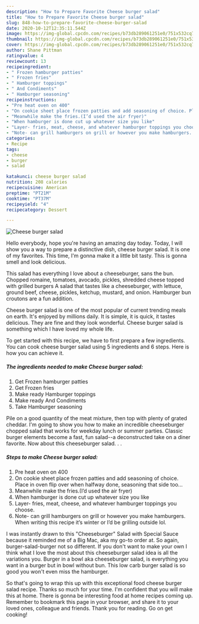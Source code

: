 ```yaml
---
description: "How to Prepare Favorite Cheese burger salad"
title: "How to Prepare Favorite Cheese burger salad"
slug: 848-how-to-prepare-favorite-cheese-burger-salad
date: 2020-10-12T12:35:11.544Z
image: https://img-global.cpcdn.com/recipes/b73db289061251e0/751x532cq70/cheese-burger-salad-recipe-main-photo.jpg
thumbnail: https://img-global.cpcdn.com/recipes/b73db289061251e0/751x532cq70/cheese-burger-salad-recipe-main-photo.jpg
cover: https://img-global.cpcdn.com/recipes/b73db289061251e0/751x532cq70/cheese-burger-salad-recipe-main-photo.jpg
author: Shane Pittman
ratingvalue: 4
reviewcount: 13
recipeingredient:
- " Frozen hamburger patties"
- " Frozen fries"
- " Hamburger toppings"
- " And Condiments"
- " Hamburger seasoning"
recipeinstructions:
- "Pre heat oven on 400"
- "On cookie sheet place frozen patties and add seasoning of choice. Place in oven flip over when halfway done, seasoning that side too..."
- "Meanwhile make the fries.(I’d used the air fryer)"
- "When hamburger is done cut up whatever size you like"
- "Layer- fries, meat, cheese, and whatever hamburger toppings you choose."
- "Note- can grill hamburgers on grill or however you make hamburgers. When writing this recipe it’s winter or I’d be grilling outside lol."
categories:
- Recipe
tags:
- cheese
- burger
- salad

katakunci: cheese burger salad 
nutrition: 208 calories
recipecuisine: American
preptime: "PT21M"
cooktime: "PT37M"
recipeyield: "4"
recipecategory: Dessert

---
```



![Cheese burger salad](https://img-global.cpcdn.com/recipes/b73db289061251e0/751x532cq70/cheese-burger-salad-recipe-main-photo.jpg)

Hello everybody, hope you're having an amazing day today. Today, I will show you a way to prepare a distinctive dish, cheese burger salad. It is one of my favorites. This time, I'm gonna make it a little bit tasty. This is gonna smell and look delicious.

This salad has everything I love about a cheeseburger, sans the bun. Chopped romaine, tomatoes, avocado, pickles, shredded cheese topped with grilled burgers A salad that tastes like a cheeseburger, with lettuce, ground beef, cheese, pickles, ketchup, mustard, and onion. Hamburger bun croutons are a fun addition.

Cheese burger salad is one of the most popular of current trending meals on earth. It's enjoyed by millions daily. It is simple, it is quick, it tastes delicious. They are fine and they look wonderful. Cheese burger salad is something which I have loved my whole life.


To get started with this recipe, we have to first prepare a few ingredients. You can cook cheese burger salad using 5 ingredients and 6 steps. Here is how you can achieve it.

<!--inarticleads1-->

##### The ingredients needed to make Cheese burger salad:

1. Get  Frozen hamburger patties
1. Get  Frozen fries
1. Make ready  Hamburger toppings
1. Make ready  And Condiments
1. Take  Hamburger seasoning


Pile on a good quantity of the meat mixture, then top with plenty of grated cheddar. I&#39;m going to show you how to make an incredible cheeseburger chopped salad that works for weekday lunch or summer parties. Classic burger elements become a fast, fun salad--a deconstructed take on a diner favorite. Now about this cheeseburger salad. . . 

<!--inarticleads2-->

##### Steps to make Cheese burger salad:

1. Pre heat oven on 400
1. On cookie sheet place frozen patties and add seasoning of choice. Place in oven flip over when halfway done, seasoning that side too...
1. Meanwhile make the fries.(I’d used the air fryer)
1. When hamburger is done cut up whatever size you like
1. Layer- fries, meat, cheese, and whatever hamburger toppings you choose.
1. Note- can grill hamburgers on grill or however you make hamburgers. When writing this recipe it’s winter or I’d be grilling outside lol.


I was instantly drawn to this &#34;Cheeseburger&#34; Salad with Special Sauce because it reminded me of a Big Mac, aka my go-to order at. So again, burger-salad-burger not so different. If you don&#39;t want to make your own I think what I love the most about this cheeseburger salad idea is all the variations you. Burger in a bowl aka cheeseburger salad, is everything you want in a burger but in bowl without bun. This low carb burger salad is so good you won&#39;t even miss the hamburger. 

So that's going to wrap this up with this exceptional food cheese burger salad recipe. Thanks so much for your time. I'm confident that you will make this at home. There is gonna be interesting food at home recipes coming up. Remember to bookmark this page in your browser, and share it to your loved ones, colleague and friends. Thank you for reading. Go on get cooking!
